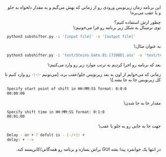 <div dir="rtl" alighn="right">
این برنامه زمان زیرنویس ورودی رو از زمانی که بهش می‌گیم و به مقدار دلخواه به جلو و یا عقب می‌بره\


چطور ازش استفاده کنیم؟\
توی ترمینال به شکل زیر برنامه رو فرا می‌خونیم:\
 </div>

```sh
 python3 subshifter.py -i '[input file]' -o '[output file]'

```
<div dir="rtl" alighn="right">
به عنوان مثال:\
 </div>

```sh
 python3 subshifter.py -i 'test/Steins.Gate.01.[720BD].ass' -o 'test/test.ass'

```




<div dir="rtl" alighn="right">


بعد که برنامه رو اجرا کردیم به ترتب موارد زیر رو وارد می‌کنیم:\

زمانی که می‌خوایم از اون به بعد زیرنویس جلو/عقب بره، [می‌تونیم ۰:۰:۰ رو وارد کنیم تا کل زیرنویس جا به جا بشه.]\
 </div>

```sh
 Specify start point of shift in HH:MM:SS format: 0:0:0
 00:00:00
```

<div dir="rtl" alighn="right">
مقدار جا به جا شدن\
 </div>

```sh
 Specify shift time in HH:MM:SS format: 0:1:0
 00:01:00
```
<div dir="rtl" alighn="right">
جهت جا به جایی رو به جلو یا عقب\
 </div>

```sh
 Delay - or + ? defult is - [-/+]: +
 delay: + -->
```
<div dir="rtl" alighn="right">
در انتها یک جوانمرد پیدا بشه GUI براش بسازه و برنامه رو همه‌گانی/کابرپسند کنه.
 </div>
